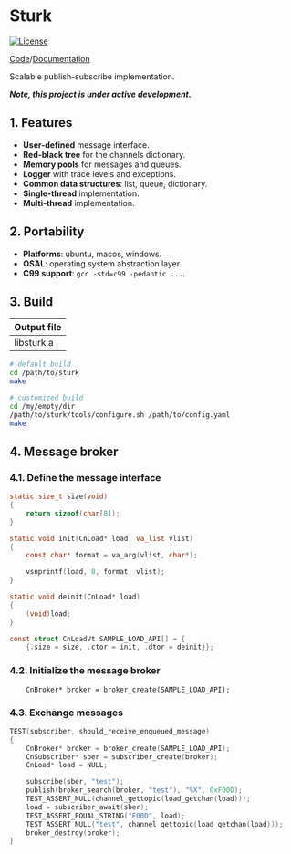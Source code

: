 # Sturk

[![License](https://img.shields.io/badge/License-BSD_3--Clause-blue.svg)](https://opensource.org/licenses/BSD-3-Clause)

[Code](https://github.com/SzymonTurno/sturk)/[Documentation](https://szymonturno.github.io/sturk)

Scalable publish-subscribe implementation.

***Note, this project is under active development.***

## 1. Features
- **User-defined** message interface.
- **Red-black tree** for the channels dictionary.
- **Memory pools** for messages and queues.
- **Logger** with trace levels and exceptions.
- **Common data structures**: list, queue, dictionary.
- **Single-thread** implementation.
- **Multi-thread** implementation.

## 2. Portability
- **Platforms**: ubuntu, macos, windows.
- **OSAL**: operating system abstraction layer.
- **C99 support**: `gcc -std=c99 -pedantic ...`.

## 3. Build
| Output file |
| ----------- |
| libsturk.a  |
```sh
# default build
cd /path/to/sturk
make

# customized build
cd /my/empty/dir
/path/to/sturk/tools/configure.sh /path/to/config.yaml
make
```

## 4. Message broker

### 4.1. Define the message interface
```c
static size_t size(void)
{
	return sizeof(char[8]);
}

static void init(CnLoad* load, va_list vlist)
{
	const char* format = va_arg(vlist, char*);

	vsnprintf(load, 8, format, vlist);
}

static void deinit(CnLoad* load)
{
	(void)load;
}

const struct CnLoadVt SAMPLE_LOAD_API[] = {
	{.size = size, .ctor = init, .dtor = deinit}};
```

### 4.2. Initialize the message broker
```
	CnBroker* broker = broker_create(SAMPLE_LOAD_API);
```

### 4.3. Exchange messages
```c
TEST(subscriber, should_receive_enqueued_message)
{
	CnBroker* broker = broker_create(SAMPLE_LOAD_API);
	CnSubscriber* sber = subscriber_create(broker);
	CnLoad* load = NULL;

	subscribe(sber, "test");
	publish(broker_search(broker, "test"), "%X", 0xF00D);
	TEST_ASSERT_NULL(channel_gettopic(load_getchan(load)));
	load = subscriber_await(sber);
	TEST_ASSERT_EQUAL_STRING("F00D", load);
	TEST_ASSERT_NULL("test", channel_gettopic(load_getchan(load)));
	broker_destroy(broker);
}
```
